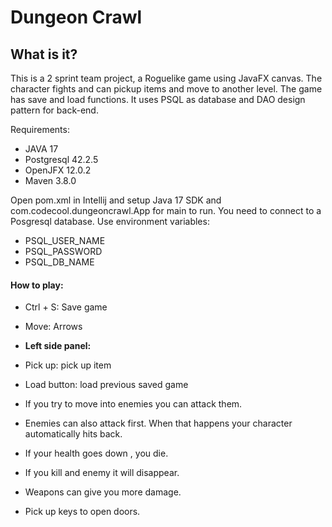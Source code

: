 # Dungeon Crawl

## What is it?
This is a 2 sprint team project, a Roguelike game using JavaFX canvas.
The character fights and can pickup items and move to another level.
The game has save and load functions.
It uses PSQL as database and DAO design pattern for back-end.

Requirements:
- JAVA 17
- Postgresql 42.2.5
- OpenJFX 12.0.2
- Maven 3.8.0

Open pom.xml in Intellij and setup Java 17 SDK and com.codecool.dungeoncrawl.App for main to run.
You need to connect to a Posgresql database.
Use environment variables:
- PSQL_USER_NAME
- PSQL_PASSWORD
- PSQL_DB_NAME

#### How to play:
- Ctrl + S: Save game
- Move: Arrows

- **Left side panel:**
- Pick up: pick up item
- Load button: load previous saved game

- If you try to move into enemies you can attack them.
- Enemies can also attack first. When that happens your character automatically hits back.
- If your health goes down , you die.
- If you kill and enemy it will disappear.
- Weapons can give you more damage.
- Pick up keys to open doors.

